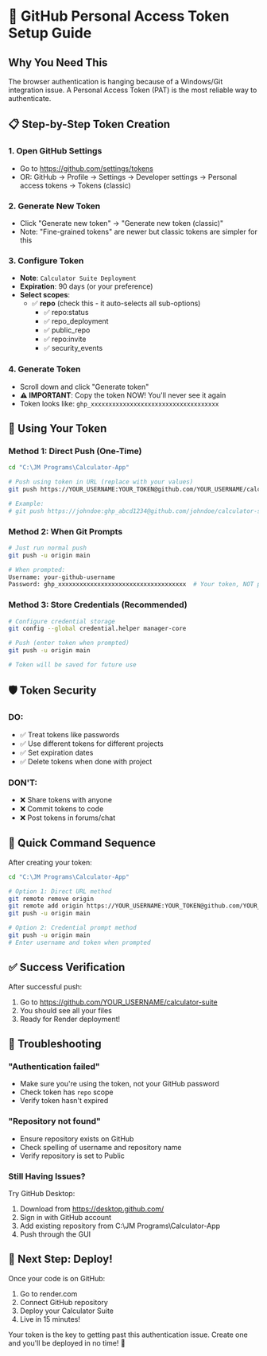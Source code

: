 # 🔑 GitHub Personal Access Token Setup Guide

## Why You Need This
The browser authentication is hanging because of a Windows/Git integration issue. A Personal Access Token (PAT) is the most reliable way to authenticate.

## 📋 Step-by-Step Token Creation

### 1. Open GitHub Settings
- Go to https://github.com/settings/tokens
- OR: GitHub → Profile → Settings → Developer settings → Personal access tokens → Tokens (classic)

### 2. Generate New Token
- Click "Generate new token" → "Generate new token (classic)"
- Note: "Fine-grained tokens" are newer but classic tokens are simpler for this

### 3. Configure Token
- **Note**: `Calculator Suite Deployment`
- **Expiration**: 90 days (or your preference)
- **Select scopes**: 
  - ✅ **repo** (check this - it auto-selects all sub-options)
    - ✅ repo:status
    - ✅ repo_deployment
    - ✅ public_repo
    - ✅ repo:invite
    - ✅ security_events

### 4. Generate Token
- Scroll down and click "Generate token"
- **⚠️ IMPORTANT**: Copy the token NOW! You'll never see it again
- Token looks like: `ghp_xxxxxxxxxxxxxxxxxxxxxxxxxxxxxxxxxxxx`

## 🚀 Using Your Token

### Method 1: Direct Push (One-Time)
```bash
cd "C:\JM Programs\Calculator-App"

# Push using token in URL (replace with your values)
git push https://YOUR_USERNAME:YOUR_TOKEN@github.com/YOUR_USERNAME/calculator-suite.git main

# Example:
# git push https://johndoe:ghp_abcd1234@github.com/johndoe/calculator-suite.git main
```

### Method 2: When Git Prompts
```bash
# Just run normal push
git push -u origin main

# When prompted:
Username: your-github-username
Password: ghp_xxxxxxxxxxxxxxxxxxxxxxxxxxxxxxxxxxxx  # Your token, NOT password
```

### Method 3: Store Credentials (Recommended)
```bash
# Configure credential storage
git config --global credential.helper manager-core

# Push (enter token when prompted)
git push -u origin main

# Token will be saved for future use
```

## 🛡️ Token Security

### DO:
- ✅ Treat tokens like passwords
- ✅ Use different tokens for different projects
- ✅ Set expiration dates
- ✅ Delete tokens when done with project

### DON'T:
- ❌ Share tokens with anyone
- ❌ Commit tokens to code
- ❌ Post tokens in forums/chat

## 🎯 Quick Command Sequence

After creating your token:

```bash
cd "C:\JM Programs\Calculator-App"

# Option 1: Direct URL method
git remote remove origin
git remote add origin https://YOUR_USERNAME:YOUR_TOKEN@github.com/YOUR_USERNAME/calculator-suite.git
git push -u origin main

# Option 2: Credential prompt method
git push -u origin main
# Enter username and token when prompted
```

## ✅ Success Verification

After successful push:
1. Go to https://github.com/YOUR_USERNAME/calculator-suite
2. You should see all your files
3. Ready for Render deployment!

## 🚨 Troubleshooting

### "Authentication failed"
- Make sure you're using the token, not your GitHub password
- Check token has `repo` scope
- Verify token hasn't expired

### "Repository not found"
- Ensure repository exists on GitHub
- Check spelling of username and repository name
- Verify repository is set to Public

### Still Having Issues?
Try GitHub Desktop:
1. Download from https://desktop.github.com/
2. Sign in with GitHub account
3. Add existing repository from C:\JM Programs\Calculator-App
4. Push through the GUI

## 🏁 Next Step: Deploy!

Once your code is on GitHub:
1. Go to render.com
2. Connect GitHub repository
3. Deploy your Calculator Suite
4. Live in 15 minutes!

Your token is the key to getting past this authentication issue. Create one and you'll be deployed in no time! 🚀